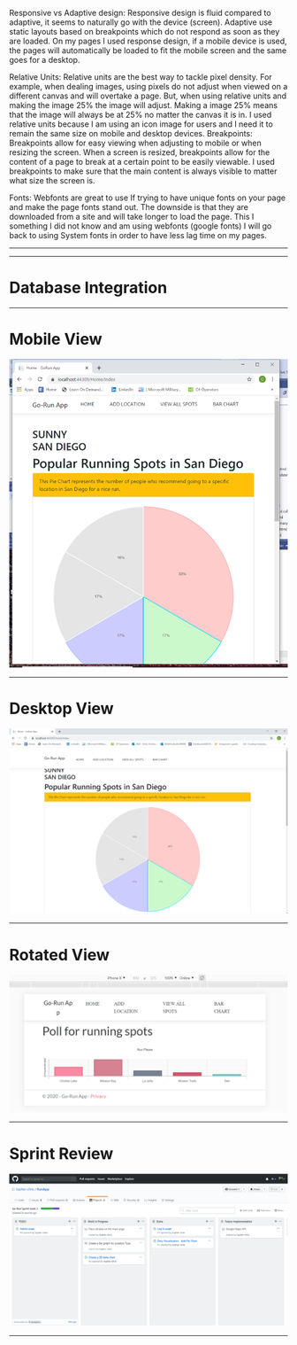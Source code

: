 Responsive vs Adaptive design:
Responsive design is fluid compared to adaptive, it seems to naturally go with the device (screen). Adaptive use static layouts based on breakpoints which do not respond as soon as they are loaded. On my pages I used response design, if a mobile device is used, the pages will automatically be loaded to fit the mobile screen and the same goes for a desktop.

Relative Units:
Relative units are the best way to tackle pixel density. For example, when dealing images, using pixels do not adjust when viewed on a different canvas and will overtake a page. But, when using relative units and making the image 25% the image will adjust. Making a image 25% means that the image will always be at 25% no matter the canvas it is in. I used relative units because I am using an icon image for users and I need it to remain the same size on mobile and desktop devices.
Breakpoints:
Breakpoints allow for easy viewing when adjusting to mobile or when resizing the screen. When a screen is resized, breakpoints allow for the content of a page to break at a certain point to be easily viewable. I used breakpoints to make sure that the main content is always visible to matter what size the screen is.

Fonts:
Webfonts are great to use If trying to have unique fonts on your page and make the page fonts stand out. The downside is that they are downloaded from a site and will take longer to load the page. This I something I did not know and am using webfonts (google fonts) I will go back to using System fonts in order to have less lag time on my pages.
___
___
# Database Integration
___
# Mobile View
![alt text](https://github.com/topher-chris/RunApp/blob/master/images/mobileview.png)
___

# Desktop View
![alt text](https://github.com/topher-chris/RunApp/blob/master/images/desktopView.png)
___
# Rotated View
![alt text](https://github.com/topher-chris/RunApp/blob/master/images/RotatedView.png)
___
# Sprint Review
![alt text](https://github.com/topher-chris/RunApp/blob/master/images/sprintReview.png)


___
